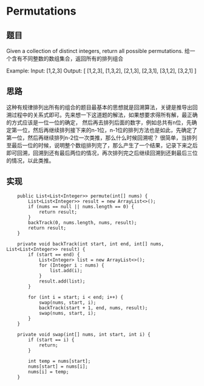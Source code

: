 # Permutations

## 题目
Given a collection of distinct integers, return all possible permutations.
给一个含有不同整数的数组集合，返回所有的排列组合

Example:
Input: [1,2,3]
Output:
[
  [1,2,3],
  [1,3,2],
  [2,1,3],
  [2,3,1],
  [3,1,2],
  [3,2,1]
]
 
## 思路
这种有规律排列出所有的组合的题目最基本的思想就是回溯算法，关键是推导出回溯过程中的关系式即可。先来想一下这道题的解法，如果想要求得所有解，最正确的方式应该是一位一位的确定，
然后再去排列后面的数字，例如总共有n位，先确定第一位，然后再继续排列接下来的n-1位，n-1位的排列方法也是如此，先确定了第一位，然后再继续排列n-2位一次类推，那么什么时候回溯呢？
很简单，当排列至最后一位的时候，说明整个数组排列完了，那么产生了一个结果，记录下来之后即可回溯，回溯到还有最后两位的情况，再次排列完之后继续回溯到还剩最后三位的情况，以此类推。
 
## 实现 
```
    public List<List<Integer>> permute(int[] nums) {
        List<List<Integer>> result = new ArrayList<>();
        if (nums == null || nums.length == 0) {
            return result;
        }
        backTrack(0, nums.length, nums, result);
        return result;
    }

    private void backTrack(int start, int end, int[] nums, List<List<Integer>> result) {
        if (start == end) {
            List<Integer> list = new ArrayList<>();
            for (Integer i : nums) {
                list.add(i);
            }
            result.add(list);
        }

        for (int i = start; i < end; i++) {
            swap(nums, start, i);
            backTrack(start + 1, end, nums, result);
            swap(nums, start, i);
        }
    }

    private void swap(int[] nums, int start, int i) {
        if (start == i) {
            return;
        }

        int temp = nums[start];
        nums[start] = nums[i];
        nums[i] = temp;
    }
```